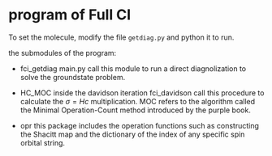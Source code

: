 
program of Full CI
==================

To set the molecule, modify the file `getdiag.py` and python it to run.

the submodules of the program:

- fci_getdiag
    main.py call this module to run a direct diagnolization to solve the groundstate problem.

- HC_MOC
    inside the davidson iteration fci_davidson call this procedure to calculate the $\sigma = Hc$ multiplication. MOC refers to the algorithm called the Minimal Operation-Count method introduced by the purple book.

- opr
    this package includes the operation functions such as constructing the Shacitt map and the dictionary of the index of any specific spin orbital string.
